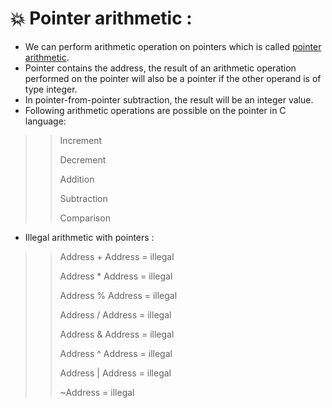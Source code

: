 # :boom: Pointer arithmetic :
* We can perform arithmetic operation on pointers which is called [pointer arithmetic](https://www.javatpoint.com/pointer-arithmetic-in-c).
* Pointer contains the address, the result of an arithmetic operation performed on the pointer will also be a pointer if the other operand is of type integer.
* In pointer-from-pointer subtraction, the result will be an integer value.
* Following arithmetic operations are possible on the pointer in C language:

>> Increment
>> 
>> Decrement
>> 
>> Addition
>> 
>> Subtraction
>> 
>> Comparison
* Illegal arithmetic with pointers :
>> Address + Address = illegal
>> 
>> Address * Address = illegal
>> 
>> Address % Address = illegal
>> 
>> Address / Address = illegal
>> 
>> Address & Address = illegal
>> 
>> Address ^ Address = illegal
>> 
>> Address | Address = illegal
>> 
>> ~Address = illegal
